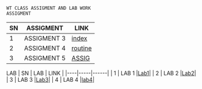     WT CLASS ASSIGMENT AND LAB WORK
    ASSIGMENT 
    
| SN | ASSIGMENT | LINK |
|----|-----------|------|
| 1  | ASSIGMENT 3| [index](./Assigment/Assigment%203/index.html) |   
| 2  | ASSIGMENT 4| [routine](./Assigment/Assigment%204/routine.html)| 
| 3  | ASSIGMENT 5| [ASSIG](./Assigment/Assigment%205/Untitled-1.html)|

LAB
| SN | LAB | LINK |
|----|-----|------|
| 1  | LAB 1 |[Lab1](./Lab/Lab%201/Lab1.html)|
| 2  | LAB 2 |[Lab2](./Lab/Lab%202/Lab%202.html)|
| 3  | LAB 3 |[Lab3](./Lab/Lab%203/Untitled-1.html)|
| 4  | LAB 4 |[lab4](./Lab/LAB%204/Readme.md)|